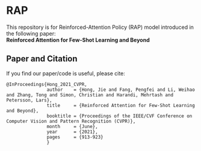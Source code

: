 # RAP
This repository is for Reinforced-Attention Policy (RAP) model introduced in the following paper:  
**Reinforced Attention for Few-Shot Learning and Beyond**

## Paper and Citation  
If you find our paper/code is useful, please cite:
```
@InProceedings{Hong_2021_CVPR,
               author    = {Hong, Jie and Fang, Pengfei and Li, Weihao and Zhang, Tong and Simon, Christian and Harandi, Mehrtash and Petersson, Lars},
               title     = {Reinforced Attention for Few-Shot Learning and Beyond},
               booktitle = {Proceedings of the IEEE/CVF Conference on Computer Vision and Pattern Recognition (CVPR)},
               month     = {June},
               year      = {2021},
               pages     = {913-923}
               }
```
